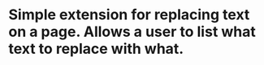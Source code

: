 # Simple extension for replacing text on a page. Allows a user to list what text to replace with what.